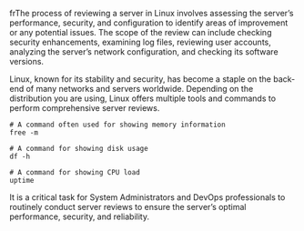 frThe process of reviewing a server in Linux involves assessing the server’s performance, security, and configuration to identify areas of improvement or any potential issues. The scope of the review can include checking security enhancements, examining log files, reviewing user accounts, analyzing the server’s network configuration, and checking its software versions.

Linux, known for its stability and security, has become a staple on the back-end of many networks and servers worldwide. Depending on the distribution you are using, Linux offers multiple tools and commands to perform comprehensive server reviews.

```
# A command often used for showing memory information
free -m

# A command for showing disk usage
df -h

# A command for showing CPU load
uptime
```

It is a critical task for System Administrators and DevOps professionals to routinely conduct server reviews to ensure the server’s optimal performance, security, and reliability.